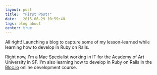 ```yaml
---
layout: post
title:  "First Post!"
date:   2015-06-29 10:59:40
tags: blog about
center: true
---
```

All right! Launching a blog to capture some of my lesson-learned while learning how to develop in Ruby on Rails.

Right now, I'm a Mac Specialist working in IT for the Academy of Art University in SF.  I'm also learning how to develop in Ruby on Rails in the [Bloc.io](http://bloc.io) online development course. 

